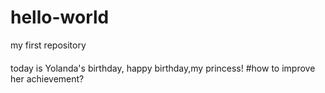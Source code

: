 # hello-world
my first repository
####
today is Yolanda's birthday, happy birthday,my princess!
#how to improve her achievement? 
